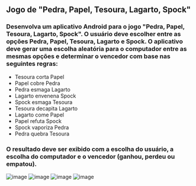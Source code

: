 ## Jogo de "Pedra, Papel, Tesoura, Lagarto, Spock"
### Desenvolva um aplicativo Android para o jogo "Pedra, Papel, Tesoura, Lagarto, Spock". O usuário deve escolher entre as opções Pedra, Papel, Tesoura, Lagarto e Spock. O aplicativo deve gerar uma escolha aleatória para o computador entre as mesmas opções e determinar o vencedor com base nas seguintes regras:

- Tesoura corta Papel
- Papel cobre Pedra
- Pedra esmaga Lagarto
- Lagarto envenena Spock
- Spock esmaga Tesoura
- Tesoura decapita Lagarto
- Lagarto come Papel
- Papel refuta Spock
- Spock vaporiza Pedra
- Pedra quebra Tesoura
### O resultado deve ser exibido com a escolha do usuário, a escolha do computador e o vencedor (ganhou, perdeu ou empatou).

![image](https://github.com/user-attachments/assets/9bd91555-eed3-46da-972c-0665cbf219da) ![image](https://github.com/user-attachments/assets/4d866120-5d35-4461-8941-247c6deb9ea1) ![image](https://github.com/user-attachments/assets/f86e6bb4-6550-4c31-a63d-c3e1b2987977) ![image](https://github.com/user-attachments/assets/4113f059-9efe-4631-9631-60ee58777124)




